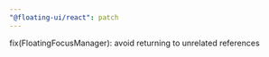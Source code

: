 ```yaml
---
"@floating-ui/react": patch
---
```


fix(FloatingFocusManager): avoid returning to unrelated references
